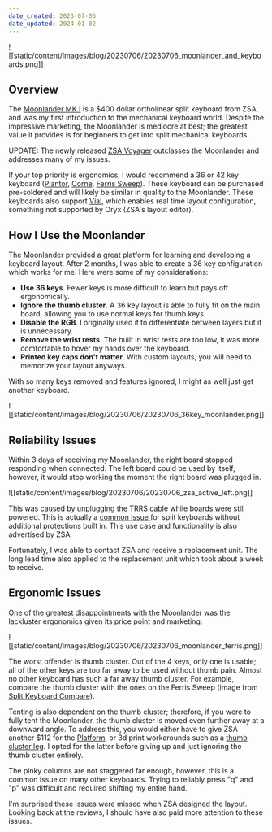 ```yaml
---
date_created: 2023-07-06
date_updated: 2024-01-02
---
```

![[static/content/images/blog/20230706/20230706_moonlander_and_keyboards.png]]

## Overview

The [Moonlander MK I](https://www.zsa.io/moonlander/) is a $400 dollar ortholinear split keyboard from ZSA, and was my first introduction to the mechanical keyboard world. Despite the impressive marketing, the Moonlander is mediocre at best; the greatest value it provides is for beginners to get into split mechanical keyboards.

UPDATE: The newly released [ZSA Voyager](https://www.zsa.io/voyager) outclasses the Moonlander and addresses many of my issues.

If your top priority is ergonomics, I would recommend a 36 or 42 key keyboard ([Piantor](https://github.com/beekeeb/piantor), [Corne](https://github.com/foostan/crkbd), [Ferris Sweep](https://github.com/davidphilipbarr/Sweep)). These keyboard can be purchased pre-soldered and will likely be similar in quality to the Moonlander. These keyboards also support [Vial](https://get.vial.today/), which enables real time layout configuration, something not supported by Oryx (ZSA's layout editor).

## How I Use the Moonlander

The Moonlander provided a great platform for learning and developing a keyboard layout. After 2 months, I was able to create a 36 key configuration which works for me. Here were some of my considerations:

- **Use 36 keys**. Fewer keys is more difficult to learn but pays off ergonomically.
- **Ignore the thumb cluster**. A 36 key layout is able to fully fit on the main board, allowing you to use normal keys for thumb keys.
- **Disable the RGB**. I originally used it to differentiate between layers but it is unnecessary.
- **Remove the wrist rests**. The built in wrist rests are too low, it was more comfortable to hover my hands over the keyboard.
- **Printed key caps don't matter**. With custom layouts, you will need to memorize your layout anyways.

With so many keys removed and features ignored, I might as well just get another keyboard. 

![[static/content/images/blog/20230706/20230706_36key_moonlander.png]]

## Reliability Issues

Within 3 days of receiving my Moonlander, the right board stopped responding when connected. The left board could be used by itself, however, it would stop working the moment the right board was plugged in. 

![[static/content/images/blog/20230706/20230706_zsa_active_left.png]]

This was caused by unplugging the TRRS cable while boards were still powered. This is actually a [common issue ](https://www.reddit.com/r/ErgoMechKeyboards/comments/rt083u/) for split keyboards without additional protections built in. This use case and functionality is also advertised by ZSA. 

Fortunately, I was able to contact ZSA and receive a replacement unit. The long lead time also applied to the replacement unit which took about a week to receive.

## Ergonomic Issues

One of the greatest disappointments with the Moonlander was the lackluster ergonomics given its price point and marketing.

![[static/content/images/blog/20230706/20230706_moonlander_ferris.png]]

The worst offender is thumb cluster. Out of the 4 keys, only one is usable; all of the other keys are too far away to be used without thumb pain. Almost no other keyboard has such a far away thumb cluster. For example, compare the thumb cluster with the ones on the Ferris Sweep (image from [Split Keyboard Compare](https://compare.splitkb.com/)).

Tenting is also dependent on the thumb cluster; therefore, if you were to fully tent the Moonlander, the thumb cluster is moved even further away at a downward angle. To address this, you would either have to give ZSA another $112 for the [Platform](https://www.zsa.io/moonlander/platform/), or 3d print workarounds such as a [thumb cluster leg](https://www.thingiverse.com/thing:4688862). I opted for the latter before giving up and just ignoring the thumb cluster entirely.

The pinky columns are not staggered far enough, however, this is a common issue on many other keyboards. Trying to reliably press "q" and "p" was difficult and required shifting my entire hand.

I'm surprised these issues were missed when ZSA designed the layout. Looking back at the reviews, I should have also paid more attention to these issues.


